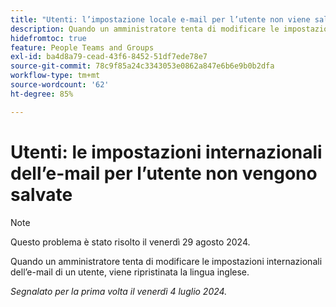 ```yaml
---
title: "Utenti: l’impostazione locale e-mail per l’utente non viene salvata"
description: Quando un amministratore tenta di modificare le impostazioni internazionali dell’e-mail di un utente, viene ripristinata la lingua inglese.
hidefromtoc: true
feature: People Teams and Groups
exl-id: ba4d8a79-cead-43f6-8452-51df7ede78e7
source-git-commit: 78c9f85a24c3343053e0862a847e6b6e9b0b2dfa
workflow-type: tm+mt
source-wordcount: '62'
ht-degree: 85%

---
```


# Utenti: le impostazioni internazionali dell’e-mail per l’utente non vengono salvate

>[!NOTE]
>
>Questo problema è stato risolto il venerdì 29 agosto 2024.

Quando un amministratore tenta di modificare le impostazioni internazionali dell’e-mail di un utente, viene ripristinata la lingua inglese.

_Segnalato per la prima volta il venerdì 4 luglio 2024._
